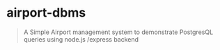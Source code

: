 # airport-dbms
>A Simple Airport management system to demonstrate PostgresQL queries using node.js /express backend
